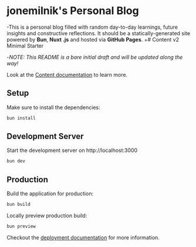 # jonemilnik's Personal Blog
-This is a personal blog filled with random day-to-day learnings, future insights and constructive reflections. It should be a statically-generated site powered by **Bun**, **Nuxt
.js** and hosted via **GitHub Pages**.
+# Content v2 Minimal Starter

-*NOTE: This README is a bare initial draft and will be updated along the way!*

Look at the [Content documentation](https://content.nuxt.com/) to learn more.

## Setup

Make sure to install the dependencies:

```bash
bun install
```

## Development Server

Start the development server on http://localhost:3000

```bash
bun dev
```

## Production

Build the application for production:

```bash
bun build
```

Locally preview production build:

```bash
bun preview
```

Checkout the [deployment documentation](https://nuxt.com/docs/getting-started/deployment) for more information.
